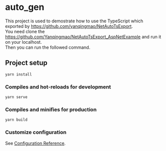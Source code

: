 # auto_gen
This project is used to demostrate how to use the TypeScript which exported by <https://github.com/yanqingmao/NetAutoTsExport>.  
You need clone the <https://github.com/Yanqingmao/NetAutoTsExport_AspNetExample> and run it on your localhost.  
Then you can run the followed command.  

## Project setup
```
yarn install
```

### Compiles and hot-reloads for development
```
yarn serve
```

### Compiles and minifies for production
```
yarn build
```

### Customize configuration
See [Configuration Reference](https://cli.vuejs.org/config/).
